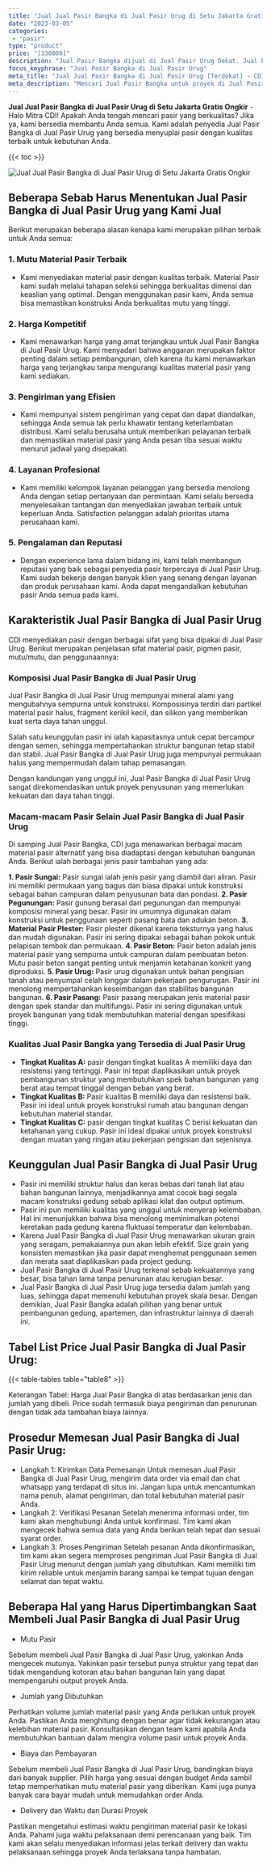 ```yaml
---
title: "Jual Jual Pasir Bangka di Jual Pasir Urug di Setu Jakarta Gratis Ongkir"
date: "2023-03-05"
categories:
 - "pasir"
type: "product"
price: "[330000]"
description: "Jual Pasir Bangka dijual di Jual Pasir Urug Dekat. Jual Pasir Bangka ini sering digunakan dalam proyek konstruksi sebagai bahan campuran yang berkualitas dan bersih. Kontak kami untuk mendapatkan informasi lebih lanjut."
focus_keyphrase: "Jual Pasir Bangka di Jual Pasir Urug"
meta_title: "Jual Jual Pasir Bangka di Jual Pasir Urug [Terdekat] - CDI"
meta_description: "Mencari Jual Pasir Bangka untuk proyek di Jual Pasir Urug? Kami menawarkan Jual Pasir Bangka berkualitas untuk bahan campuran. Segera dapatkan penawaran terbaik."
---
```


**Jual Jual Pasir Bangka di Jual Pasir Urug di Setu Jakarta Gratis Ongkir** - Halo Mitra CDI! Apakah Anda tengah mencari pasir yang berkualitas? Jika ya, kami bersedia membantu Anda semua. Kami adalah penyedia Jual Pasir Bangka di Jual Pasir Urug yang bersedia menyuplai pasir dengan kualitas terbaik untuk kebutuhan Anda.

{{< toc >}}

![Jual Jual Pasir Bangka di Jual Pasir Urug di Setu Jakarta Gratis Ongkir](/images/pasir/pasir-bangunan-04.jpg)

## Beberapa Sebab Harus Menentukan Jual Pasir Bangka di Jual Pasir Urug yang Kami Jual

Berikut merupakan beberapa alasan kenapa kami merupakan pilihan terbaik untuk Anda semua:

### 1. Mutu Material Pasir Terbaik

*   Kami menyediakan material pasir dengan kualitas terbaik. Material Pasir kami sudah melalui tahapan seleksi sehingga berkualitas dimensi dan keaslian yang optimal. Dengan menggunakan pasir kami, Anda semua bisa memastikan konstruksi Anda berkualitas mutu yang tinggi.

### 2. Harga Kompetitif

*   Kami menawarkan harga yang amat terjangkau untuk Jual Pasir Bangka di Jual Pasir Urug. Kami menyadari bahwa anggaran merupakan faktor penting dalam setiap pembangunan, oleh karena itu kami menawarkan harga yang terjangkau tanpa mengurangi kualitas material pasir yang kami sediakan.

### 3. Pengiriman yang Efisien

*   Kami mempunyai sistem pengiriman yang cepat dan dapat diandalkan, sehingga Anda semua tak perlu khawatir tentang keterlambatan distribusi. Kami selalu berusaha untuk memberikan pelayanan terbaik dan memastikan material pasir yang Anda pesan tiba sesuai waktu menurut jadwal yang disepakati.

### 4. Layanan Profesional

*   Kami memiliki kelompok layanan pelanggan yang bersedia menolong Anda dengan setiap pertanyaan dan permintaan. Kami selalu bersedia menyelesaikan tantangan dan menyediakan jawaban terbaik untuk keperluan Anda. Satisfaction pelanggan adalah prioritas utama perusahaan kami.

### 5. Pengalaman dan Reputasi

*   Dengan experience lama dalam bidang ini, kami telah membangun reputasi yang baik sebagai penyedia pasir terpercaya di Jual Pasir Urug. Kami sudah bekerja dengan banyak klien yang senang dengan layanan dan produk perusahaan kami. Anda dapat mengandalkan kebutuhan pasir Anda semua pada kami.

## Karakteristik Jual Pasir Bangka di Jual Pasir Urug

CDI menyediakan pasir dengan berbagai sifat yang bisa dipakai di Jual Pasir Urug. Berikut merupakan penjelasan sifat material pasir, pigmen pasir, mutu/mutu, dan penggunaannya:

### Komposisi Jual Pasir Bangka di Jual Pasir Urug

Jual Pasir Bangka di Jual Pasir Urug mempunyai mineral alami yang mengubahnya sempurna untuk konstruksi. Komposisinya terdiri dari partikel material pasir halus, fragment kerikil kecil, dan silikon yang memberikan kuat serta daya tahan unggul.

Salah satu keunggulan pasir ini ialah kapasitasnya untuk cepat bercampur dengan semen, sehingga mempertahankan struktur bangunan tetap stabil dan stabil. Jual Pasir Bangka di Jual Pasir Urug juga mempunyai permukaan halus yang mempermudah dalam tahap pemasangan.

Dengan kandungan yang unggul ini, Jual Pasir Bangka di Jual Pasir Urug sangat direkomendasikan untuk proyek penyusunan yang memerlukan kekuatan dan daya tahan tinggi.

### Macam-macam Pasir Selain Jual Pasir Bangka di Jual Pasir Urug

Di samping Jual Pasir Bangka, CDI juga menawarkan berbagai macam material pasir alternatif yang bisa diadaptasi dengan kebutuhan bangunan Anda. Berikut ialah berbagai jenis pasir tambahan yang ada:

**1\. Pasir Sungai:** Pasir sungai ialah jenis pasir yang diambil dari aliran. Pasir ini memiliki permukaan yang bagus dan biasa dipakai untuk konstruksi sebagai bahan campuran dalam penyusunan bata dan pondasi.
**2\. Pasir Pegunungan:** Pasir gunung berasal dari pegunungan dan mempunyai komposisi mineral yang besar. Pasir ini umumnya digunakan dalam konstruksi untuk penggunaan seperti pasang bata dan adukan beton.
**3\. Material Pasir Plester:** Pasir plester dikenal karena teksturnya yang halus dan mudah digunakan. Pasir ini sering dipakai sebagai bahan pokok untuk pelapisan tembok dan permukaan.
**4\. Pasir Beton:** Pasir beton adalah jenis material pasir yang sempurna untuk campuran dalam pembuatan beton. Mutu pasir beton sangat penting untuk menjamin ketahanan konkrit yang diproduksi.
**5\. Pasir Urug:** Pasir urug digunakan untuk bahan pengisian tanah atau penyumpal celah longgar dalam pekerjaan pengurugan. Pasir ini menolong mempertahankan keseimbangan dan stabilitas bangunan bangunan.
**6\. Pasir Pasang:** Pasir pasang merupakan jenis material pasir dengan spek standar dan multifungsi. Pasir ini sering digunakan untuk proyek bangunan yang tidak membutuhkan material dengan spesifikasi tinggi.

### Kualitas Jual Pasir Bangka yang Tersedia di Jual Pasir Urug

*   **Tingkat Kualitas A:** pasir dengan tingkat kualitas A memiliki daya dan resistensi yang tertinggi. Pasir ini tepat diaplikasikan untuk proyek pembangunan struktur yang membutuhkan spek bahan bangunan yang berat atau tempat tinggal dengan beban yang berat.
*   **Tingkat Kualitas B:** Pasir kualitas B memiliki daya dan resistensi baik. Pasir ini ideal untuk proyek konstruksi rumah atau bangunan dengan kebutuhan material standar.
*   **Tingkat Kualitas C:** pasir dengan tingkat kualitas C berisi kekuatan dan ketahanan yang cukup. Pasir ini ideal dipakai untuk proyek konstruksi dengan muatan yang ringan atau pekerjaan pengisian dan sejenisnya.

## Keunggulan Jual Pasir Bangka di Jual Pasir Urug

*   Pasir ini memiliki struktur halus dan keras bebas dari tanah liat atau bahan bangunan lainnya, menjadikannya amat cocok bagi segala macam konstruksi gedung sebab aplikasi kilat dan output optimum.
*   Pasir ini pun memiliki kualitas yang unggul untuk menyerap kelembaban. Hal ini menunjukkan bahwa bisa menolong meminimalkan potensi keretakan pada gedung karena fluktuasi temperatur dan kelembaban.
*   Karena Jual Pasir Bangka di Jual Pasir Urug menawarkan ukuran grain yang seragam, pemakaiannya pun akan lebih efektif. Size grain yang konsisten memastikan jika pasir dapat menghemat penggunaan semen dan merata saat diaplikasikan pada project gedung.
*   Jual Pasir Bangka di Jual Pasir Urug terkenal sebab kekuatannya yang besar, bisa tahan lama tanpa penurunan atau kerugian besar.
*   Jual Pasir Bangka di Jual Pasir Urug juga tersedia dalam jumlah yang luas, sehingga dapat memenuhi kebutuhan proyek skala besar. Dengan demikian, Jual Pasir Bangka adalah pilihan yang benar untuk pembangunan gedung, apartemen, dan infrastruktur lainnya di daerah ini.

## Tabel List Price Jual Pasir Bangka di Jual Pasir Urug:

{{< table-tables table="table8" >}}

Keterangan Tabel: Harga Jual Pasir Bangka di atas berdasarkan jenis dan jumlah yang dibeli. Price sudah termasuk biaya pengiriman dan penurunan dengan tidak ada tambahan biaya lainnya.

## Prosedur Memesan Jual Pasir Bangka di Jual Pasir Urug:

*   Langkah 1: Kirimkan Data Pemesanan
Untuk memesan Jual Pasir Bangka di Jual Pasir Urug, mengirim data order via email dan chat whatsapp yang terdapat di situs ini. Jangan lupa untuk mencantumkan nama penuh, alamat pengiriman, dan total kebutuhan material pasir Anda.
*   Langkah 2: Verifikasi Pesanan
Setelah menerima informasi order, tim kami akan menghubungi Anda untuk konfirmasi. Tim kami akan mengecek bahwa semua data yang Anda berikan telah tepat dan sesuai syarat order.
*   Langkah 3: Proses Pengiriman
Setelah pesanan Anda dikonfirmasikan, tim kami akan segera memproses pengiriman Jual Pasir Bangka di Jual Pasir Urug menurut dengan jumlah yang dibutuhkan. Kami memiliki tim kirim reliable untuk menjamin barang sampai ke tempat tujuan dengan selamat dan tepat waktu.

## Beberapa Hal yang Harus Dipertimbangkan Saat Membeli Jual Pasir Bangka di Jual Pasir Urug

*   Mutu Pasir

Sebelum membeli Jual Pasir Bangka di Jual Pasir Urug, yakinkan Anda mengecek mutunya. Yakinkan pasir tersebut punya struktur yang tepat dan tidak mengandung kotoran atau bahan bangunan lain yang dapat mempengaruhi output proyek Anda.
*   Jumlah yang Dibutuhkan

Perhatikan volume jumlah material pasir yang Anda perlukan untuk proyek Anda. Pastikan Anda menghitung dengan benar agar tidak kekurangan atau kelebihan material pasir. Konsultasikan dengan team kami apabila Anda membutuhkan bantuan dalam mengira volume pasir untuk proyek Anda.
*   Biaya dan Pembayaran

Sebelum membeli Jual Pasir Bangka di Jual Pasir Urug, bandingkan biaya dari banyak supplier. Pilih harga yang sesuai dengan budget Anda sambil tetap memperhatikan mutu material pasir yang diberikan. Kami juga punya banyak cara bayar mudah untuk memudahkan order Anda.
*   Delivery dan Waktu dan Durasi Proyek

Pastikan mengetahui estimasi waktu pengiriman material pasir ke lokasi Anda. Pahami juga waktu pelaksanaan demi perencanaan yang baik. Tim kami akan selalu menyediakan informasi jelas terkait delivery dan waktu pelaksanaan sehingga proyek Anda terlaksana tanpa hambatan.